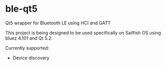 # ble-qt5
Qt5 wrapper for Bluetooth LE using HCI and GATT

This project is being designed to be used specifically on Sailfish OS using bluez 4.101 and Qt 5.2. 

Currently supported:
 * Device discovery
